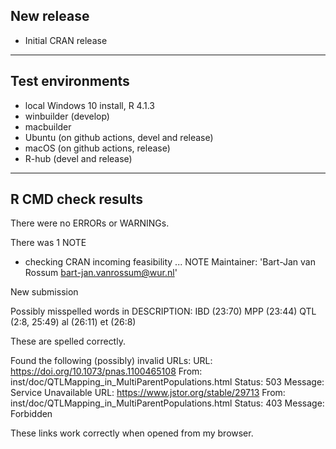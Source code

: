 ## New release

- Initial CRAN release

----

## Test environments

* local Windows 10 install, R 4.1.3
* winbuilder (develop)
* macbuilder
* Ubuntu (on github actions, devel and release)
* macOS (on github actions, release)
* R-hub (devel and release)

----

## R CMD check results

There were no ERRORs or WARNINGs.

There was 1 NOTE

* checking CRAN incoming feasibility ... NOTE
Maintainer: 'Bart-Jan van Rossum <bart-jan.vanrossum@wur.nl>'

New submission


Possibly misspelled words in DESCRIPTION:
  IBD (23:70)
  MPP (23:44)
  QTL (2:8, 25:49)
  al (26:11)
  et (26:8)
  
These are spelled correctly.     

Found the following (possibly) invalid URLs:
  URL: https://doi.org/10.1073/pnas.1100465108
    From: inst/doc/QTLMapping_in_MultiParentPopulations.html
    Status: 503
    Message: Service Unavailable
  URL: https://www.jstor.org/stable/29713
    From: inst/doc/QTLMapping_in_MultiParentPopulations.html
    Status: 403
    Message: Forbidden
  
These links work correctly when opened from my browser.
